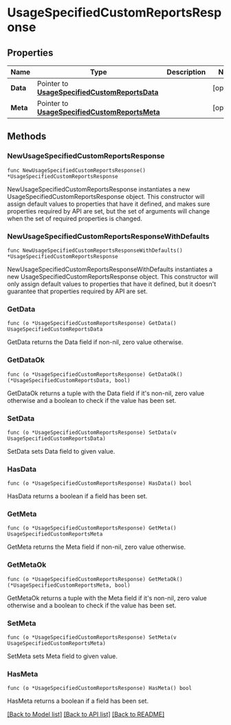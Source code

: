 # UsageSpecifiedCustomReportsResponse

## Properties

| Name     | Type                                                                                 | Description | Notes      |
| -------- | ------------------------------------------------------------------------------------ | ----------- | ---------- |
| **Data** | Pointer to [**UsageSpecifiedCustomReportsData**](UsageSpecifiedCustomReportsData.md) |             | [optional] |
| **Meta** | Pointer to [**UsageSpecifiedCustomReportsMeta**](UsageSpecifiedCustomReportsMeta.md) |             | [optional] |

## Methods

### NewUsageSpecifiedCustomReportsResponse

`func NewUsageSpecifiedCustomReportsResponse() *UsageSpecifiedCustomReportsResponse`

NewUsageSpecifiedCustomReportsResponse instantiates a new UsageSpecifiedCustomReportsResponse object.
This constructor will assign default values to properties that have it defined,
and makes sure properties required by API are set, but the set of arguments
will change when the set of required properties is changed.

### NewUsageSpecifiedCustomReportsResponseWithDefaults

`func NewUsageSpecifiedCustomReportsResponseWithDefaults() *UsageSpecifiedCustomReportsResponse`

NewUsageSpecifiedCustomReportsResponseWithDefaults instantiates a new UsageSpecifiedCustomReportsResponse object.
This constructor will only assign default values to properties that have it defined,
but it doesn't guarantee that properties required by API are set.

### GetData

`func (o *UsageSpecifiedCustomReportsResponse) GetData() UsageSpecifiedCustomReportsData`

GetData returns the Data field if non-nil, zero value otherwise.

### GetDataOk

`func (o *UsageSpecifiedCustomReportsResponse) GetDataOk() (*UsageSpecifiedCustomReportsData, bool)`

GetDataOk returns a tuple with the Data field if it's non-nil, zero value otherwise
and a boolean to check if the value has been set.

### SetData

`func (o *UsageSpecifiedCustomReportsResponse) SetData(v UsageSpecifiedCustomReportsData)`

SetData sets Data field to given value.

### HasData

`func (o *UsageSpecifiedCustomReportsResponse) HasData() bool`

HasData returns a boolean if a field has been set.

### GetMeta

`func (o *UsageSpecifiedCustomReportsResponse) GetMeta() UsageSpecifiedCustomReportsMeta`

GetMeta returns the Meta field if non-nil, zero value otherwise.

### GetMetaOk

`func (o *UsageSpecifiedCustomReportsResponse) GetMetaOk() (*UsageSpecifiedCustomReportsMeta, bool)`

GetMetaOk returns a tuple with the Meta field if it's non-nil, zero value otherwise
and a boolean to check if the value has been set.

### SetMeta

`func (o *UsageSpecifiedCustomReportsResponse) SetMeta(v UsageSpecifiedCustomReportsMeta)`

SetMeta sets Meta field to given value.

### HasMeta

`func (o *UsageSpecifiedCustomReportsResponse) HasMeta() bool`

HasMeta returns a boolean if a field has been set.

[[Back to Model list]](../README.md#documentation-for-models) [[Back to API list]](../README.md#documentation-for-api-endpoints) [[Back to README]](../README.md)
